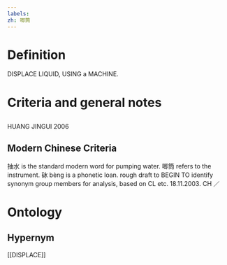 ```yaml
---
labels: 
zh: 唧筒
---
```


# Definition
DISPLACE LIQUID, USING a MACHINE.
# Criteria and general notes
## 
HUANG JINGUI 2006
## Modern Chinese Criteria
抽水 is the standard modern word for pumping water.
唧筒 refers to the instrument.
砅 bèng is a phonetic loan.
rough draft to BEGIN TO identify synonym group members for analysis, based on CL etc. 18.11.2003. CH ／
# Ontology

## Hypernym
[[DISPLACE]]